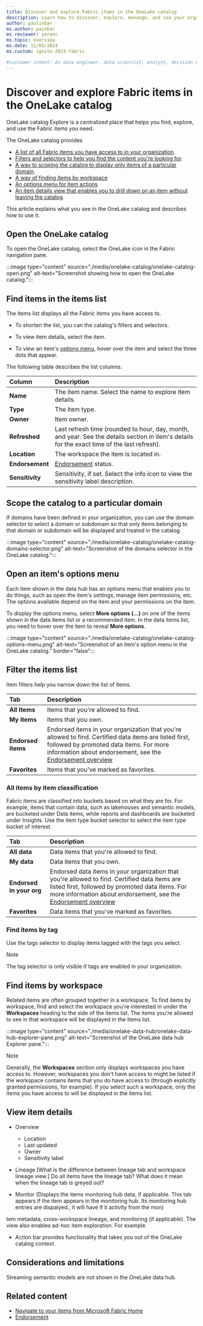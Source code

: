 ```yaml
---
title: Discover and explore Fabric items in the OneLake catalog
description: Learn how to discover, explore, manange, and use your organization's Fabric items in the OneLake catalog.
author: paulinbar
ms.author: painbar
ms.reviewer: yaronc
ms.topic: overview
ms.date: 11/05/2024
ms.custom: ignite-2023-fabric

#customer intent: As data engineer, data scientist, analyst, decision maker, or business user, I want to learn about the capabilities of the OneLake catelog and how it can help me find, manage, and use the content I need. 
---
```


# Discover and explore Fabric items in the OneLake catalog

OneLake catalog Explore is a centralized place that helps you find, explore, and use the Fabric items you need.

The OneLake catalog provides

* [A list of all Fabric items you have access to in your organization](#find-items-in-the-items-list).
* [Filters and selectors to help you find the content you're looking for](#filter-the-items-list).
* [A way to scoping the catalog to display only items of a particular domain](#scope-the-catalog-to-a-particular-domain).
* [A way of finding items by workspace](#find-items-by-workspace)
* [An options menu for item actions](#open-an-items-options-menu)
* [An item details view that enables you to drill down on an item without leaving the catalog](#view-item-details).

This article explains what you see in the OneLake catalog and describes how to use it.

## Open the OneLake catalog

To open the OneLake catalog, select the OneLake icon in the Fabric navigation pane.

:::image type="content" source="./media/onelake-catalog/onelake-catalog-open.png" alt-text="Screenshot showing how to open the OneLake catalog.":::

## Find items in the items list

The items list displays all the Fabric items you have access to.

* To shorten the list, you can the catalog's filters and selectors.

* To view item details, select the item.

* To view an item's [options menu](#open-an-items-options-menu), hover over the item and select the three dots that appear.

The following table describes the list columns.

|Column  |Description  |
|:-----------------|:--------|
| **Name**         | The item name. Select the name to explore item details. |
| **Type**         | The item type. |
| **Owner**        | Item owner. |
| **Refreshed**    | Last refresh time (rounded to hour, day, month, and year. See the details section in item's details for the exact time of the last refresh). |
| **Location**    | The workspace the item is located in. |
| **Endorsement**  | [Endorsement](../governance/endorsement-overview.md) status. |
| **Sensitivity**  | Sensitivity, if set. Select the info icon to view the sensitivity label description. |

## Scope the catalog to a particular domain

If domains have been defined in your organization, you can use the domain selector to select a domain or subdomain so that only items belonging to that domain or subdomain will be displayed and treated in the catalog.

:::image type="content" source="./media/onelake-catalog/onelake-catalog-domains-selector.png" alt-text="Screenshot of the domains selector in the OneLake catalog.":::

## Open an item's options menu

Each item shown in the data hub has an options menu that enables you to do things, such as open the item's settings, manage item permissions, etc. The options available depend on the item and your permissions on the item.

To display the options menu, select **More options (...)** on one of the items shown in the data items list or a recommended item. In the data items list, you need to hover over the item to reveal **More options**.

:::image type="content" source="./media/onelake-catalog/onelake-catalog-options-menu.png" alt-text="Screenshot of an item's option menu in the OneLake catalog." border="false":::

## Filter the items list

Item filters help you narrow down the list of items.

|Tab  |Description  |
|:-------------------------|:----------------------------------------------------|
| **All Items**                  | Items that you're allowed to find.  |
| **My items**              | Items that you own.      |
| **Endorsed items** | Endorsed items in your organization that you're allowed to find. Certified data items are listed first, followed by promoted data items. For more information about endorsement, see the [Endorsement overview](../governance/endorsement-overview.md) |
| **Favorites** | Items that you've marked as favorites. |

### All items by item classification

Fabric items are classified into buckets based on what they are for. For example, items that contain data, such as lakehouses and semantic models, are bucketed under Data items, while reports and dashboards are bucketed under Insights. Use the item type bucket selector to select the item type bucket of interest.

|Tab  |Description  |
|:-------------------------|:----------------------------------------------------|
| **All data**                  | Data items that you're allowed to find.  |
| **My data**              | Data items that you own.      |
| **Endorsed in your org** | Endorsed data items in your organization that you're allowed to find. Certified data items are listed first, followed by promoted data items. For more information about endorsement, see the [Endorsement overview](../governance/endorsement-overview.md) |
| **Favorites** | Data items that you've marked as favorites. |

### Find items by tag

Use the tags selector to display items tagged with the tags you select.

> [!NOTE]
> The tag selector is only visible if tags are enabled in your organization.

## Find items by workspace

Related items are often grouped together in a workspace. To find items by workspace, find and select the workspace you're interested in under the **Workspaces** heading to the side of the items list. The items you're allowed to see in that workspace will be displayed in the items list.

:::image type="content" source="./media/onelake-data-hub/onelake-data-hub-explorer-pane.png" alt-text="Screenshot of the OneLake data hub Explorer pane.":::

> [!NOTE]
>Generally, the **Workspaces** section only displays workspaces you have access to. However, workspaces you don't have access to might be listed if the workspace contains items that you do have access to (through explicitly granted permissions, for example). If you select such a workspace, only the items you have access to will be displayed in the items list.

## View item details

* Overview
  * Location
  * Last updated
  * Owner
  * Sensitivity label

* Lineage [What is the difference between lineage tab and workspace lineage view.] Do all items have the lineage tab? What does it mean when the lineage tab is greyed out?

* Monitor (Displays the items monitoring hub data, if applicable. This tab appears if the item appears in the monitoring hub. Its monitoring hub entries are dispalyed., it will have if it activity from the mon)

tem metadata, cross-workspace lineage, and monitoring (if applicable). The view also enables ad-hoc item exploration. For example.

* Action bar provides functionality that takes you out of the OneLake catalog context.

## Considerations and limitations

Streaming semantic models are not shown in the OneLake data hub.

## Related content

* [Navigate to your items from Microsoft Fabric Home](./fabric-home.md)
* [Endorsement](../governance/endorsement-overview.md)